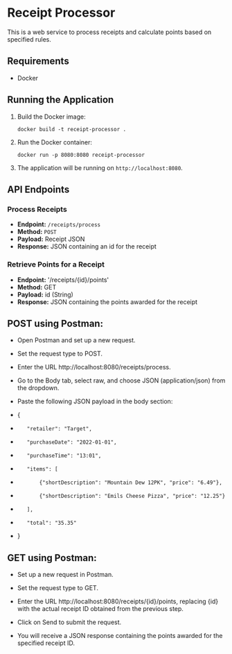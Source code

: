 # Receipt Processor

This is a web service to process receipts and calculate points based on specified rules.

## Requirements

- Docker

## Running the Application

1. Build the Docker image:

    ```
    docker build -t receipt-processor .
    ```

2. Run the Docker container:

    ```
    docker run -p 8080:8080 receipt-processor
    ```

3. The application will be running on `http://localhost:8080`.

## API Endpoints

### Process Receipts

- **Endpoint:** `/receipts/process`
- **Method:** `POST`
- **Payload:** Receipt JSON
- **Response:** JSON containing an id for the receipt


### Retrieve Points for a Receipt
- **Endpoint:** '/receipts/{id}/points'
- **Method:** GET
- **Payload:** id (String)
- **Response:** JSON containing the points awarded for the receipt


## POST using Postman:

- Open Postman and set up a new request.

- Set the request type to POST.

- Enter the URL http://localhost:8080/receipts/process.

- Go to the Body tab, select raw, and choose JSON (application/json) from the dropdown.

- Paste the following JSON payload in the body section:

-    {
-        "retailer": "Target",
-        "purchaseDate": "2022-01-01",
-        "purchaseTime": "13:01",
-        "items": [
-            {"shortDescription": "Mountain Dew 12PK", "price": "6.49"},
-            {"shortDescription": "Emils Cheese Pizza", "price": "12.25"}
-        ],
-        "total": "35.35"
-    }



## GET using Postman:

- Set up a new request in Postman.

- Set the request type to GET.

- Enter the URL http://localhost:8080/receipts/{id}/points, replacing {id} with the actual receipt ID obtained from the previous step.

- Click on Send to submit the request.

- You will receive a JSON response containing the points awarded for the specified receipt ID.